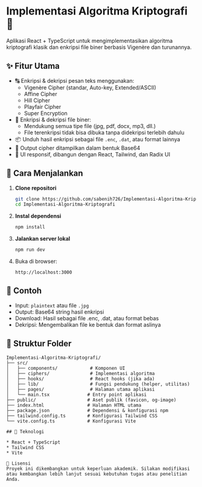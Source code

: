 # Implementasi Algoritma Kriptografi 🔐

Aplikasi React + TypeScript untuk mengimplementasikan algoritma kriptografi klasik dan enkripsi file biner berbasis Vigenère dan turunannya.

## ✨ Fitur Utama

- 🔠 Enkripsi & dekripsi pesan teks menggunakan:
  - Vigenère Cipher (standar, Auto-key, Extended/ASCII)
  - Affine Cipher
  - Hill Cipher
  - Playfair Cipher
  - Super Encryption
- 📁 Enkripsi & dekripsi file biner:
  - Mendukung semua tipe file (jpg, pdf, docx, mp3, dll.)
  - File terenkripsi tidak bisa dibuka tanpa didekripsi terlebih dahulu
- 📦 Unduh hasil enkripsi sebagai file `.enc`, `.dat`, atau format lainnya
- 🧾 Output cipher ditampilkan dalam bentuk Base64
- 🎨 UI responsif, dibangun dengan React, Tailwind, dan Radix UI

## 🚀 Cara Menjalankan

1. **Clone repositori**

   ```bash
   git clone https://github.com/sabenih726/Implementasi-Algoritma-Kriptografi.git
   cd Implementasi-Algoritma-Kriptografi
   ```

2. **Instal dependensi**

   ```bash
   npm install
   ```

3. **Jalankan server lokal**

   ```bash
   npm run dev
   ```

4. Buka di browser:

   ```
   http://localhost:3000
   ```

## 🥪 Contoh

* Input: `plaintext` atau file `.jpg`
* Output: Base64 string hasil enkripsi
* Download: Hasil sebagai file .enc, .dat, atau format bebas
* Dekripsi: Mengembalikan file ke bentuk dan format aslinya

## 📁 Struktur Folder

```
Implementasi-Algoritma-Kriptografi/
├── src/
│   ├── components/            # Komponen UI
│   ├── ciphers/               # Implementasi algoritma
│   ├── hooks/                 # React hooks (jika ada)
│   ├── lib/                   # Fungsi pendukung (helper, utilitas)
│   ├── pages/                 # Halaman utama aplikasi
│   └── main.tsx              # Entry point aplikasi
├── public/                   # Aset publik (favicon, og-image)
├── index.html                # Halaman HTML utama
├── package.json              # Dependensi & konfigurasi npm
├── tailwind.config.ts        # Konfigurasi Tailwind CSS
└── vite.config.ts            # Konfigurasi Vite 

## 💠 Teknologi

* React + TypeScript
* Tailwind CSS
* Vite

📜 Lisensi
Proyek ini dikembangkan untuk keperluan akademik. Silakan modifikasi atau kembangkan lebih lanjut sesuai kebutuhan tugas atau penelitian Anda.
